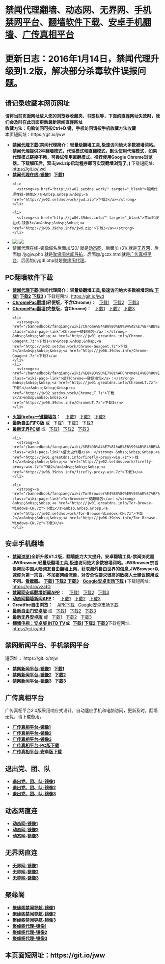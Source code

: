 <h1><a href="#jwproxy">禁闻代理翻墙</a>、<a href="#to-dtw">动态网</a>、<a href="#to-wjw">无界网</a>、<a href="#mobilejinwang">手机禁网平台</a>、<a href="#fanqiangsoft">翻墙软件下载</a>、<a href="#androidfq">安卓手机翻墙</a>、<a href="#gczxpt">广传真相平台</a></h1> 

<h1>更新日志：2016年1月14日，禁闻代理升级到1.2版，解决部分杀毒软件误报问题。</h1> 


<h2>请记录收藏本网页网址</h2>
<strong>请将当前页面网址放入您的浏览器收藏夹、书签栏等，下面的直连网址失效时，我们会及时在此页面更新最新禁闻直连网址 
<br>收藏方法：电脑访问可按Ctrl+D 键，手机访问请按手机收藏方法收藏</strong>
<br>本页短网址：https://git.io/jww


<div class="boxed-group-inner wiki-auxiliary-content wiki-auxiliary-content-no-bg">
<a name="jwproxy"></a>
  <ul class="wiki-pages" data-filterable-for="wiki-pages-filter" data-filterable-type="substring">
<li>
      <strong><a href="https://github.com/kgfw/fg/raw/master/jw/jwd.zip">禁闻代理下载</a>(禁闻代理简介：轻量级翻墙工具,极速访问绝大多数被墙网站。禁闻代理提供2种翻墙模式，代理模式和直翻模式，默认使用代理模式，如果代理模式链接不畅，可尝试使用直翻模式。推荐使用Google Chrome浏览器。下载解压后，双击jwd.zip启动程序即可实现翻墙浏览了。) </strong>下载短网址:  <a href="https://git.io/jwd">https://git.io/jwd</a>
    </li>
 <li>
      <strong><a href="http://jw01.greatdns.info/" target="_blank">禁闻代理在线-镜像1</a>&nbsp;&nbsp;&nbsp;<a href="http://jw01.greatdns.info/jwd.zip">下载1</a></strong>
    </li>

    <li>
      <strong><a href="http://jw02.setdns.work/" target="_blank">禁闻代理在线-镜像2</a>&nbsp;&nbsp;&nbsp;<a href="http://jw02.setdns.work/jwd.zip">下载2</a></strong>
    </li>

    <li>
      <strong><a href="http://jw06.39dns.info/" target="_blank">禁闻代理在线-镜像3</a>&nbsp;&nbsp;&nbsp;<a href="http://jw06.39dns.info/jwd.zip">下载3</a></strong>
    </li>

 <li>
 <img src="https://raw.githubusercontent.com/kgfw/fg/master/jw/qr.jpg" /> <img src="https://raw.githubusercontent.com/kgfw/fg/master/jw/jwproxy.jpg" />
    </li>
 <li>
     禁闻代理在线-镜像域名后面加/20/ 就是<a href="http://jw06.39dns.info/20/" target="_blank">动态网</a>，后面加 /31/ 就是<a href="http://jw06.39dns.info/31/" target="_blank">无界网</a>，后面加 /jygjw.php 就是<a href="http://jw06.39dns.info/jygjw.php" target="_blank">聚缘阁禁闻导航</a>，后面加/gczx.html就是<a href="http://jw06.39dns.info/gczx.html" target="_blank">广传真相平台</a>，后面加/jygdl.php就是<a href="http://jw06.39dns.info/jygdl.php" target="_blank">聚缘阁代理</a>。
    </li>
 

  </ul>

</div>

<a name="fanqiangsoft"></a><h2>PC翻墙软件下载</h2>
<div class="boxed-group-inner wiki-auxiliary-content wiki-auxiliary-content-no-bg">
  <ul class="wiki-pages" data-filterable-for="wiki-pages-filter" data-filterable-type="substring">

<li>
      <strong><a href="https://github.com/kgfw/fg/raw/master/jw/jwd.zip">禁闻代理下载</a>(禁闻代理简介：轻量级翻墙工具,极速访问绝大多数被墙网站:<a href="http://jw01.greatdns.info/jwd.zip">下载1</a> <a href="http://jw02.setdns.work/jwd.zip">下载2</a> <a href="http://jw06.39dns.info/jwd.zip">下载3</a>   ) </strong>下载短网址:  <a href="https://git.io/jwd">https://git.io/jwd</a>
    </li>
<li>
      <strong><a href="/bannedbook/fanqiang/wiki/ChromePac%E7%BF%BB%E5%A2%99" class="wiki-page-link">ChromePac翻墙</a>(轻便版，不含Chrome)：</strong>&nbsp;&nbsp;&nbsp;<a href="http://jw01.greatdns.info/jwd.zip">下载1</a>&nbsp;&nbsp;&nbsp;<a href="http://jw02.setdns.work/jwd.zip">下载2</a>&nbsp;&nbsp;&nbsp;<a href="http://jw06.39dns.info/jwd.zip">下载3</a>
    </li> 
 <li>
      <strong><a href="/bannedbook/fanqiang/wiki/ChromePac%E7%BF%BB%E5%A2%99" class="wiki-page-link">ChromePac翻墙</a>(完整版，含Chrome)：</strong>&nbsp;&nbsp;&nbsp;<a href="http://jw01.greatdns.info/chromepac-with-chrome.zip">下载1</a>&nbsp;&nbsp;&nbsp;<a href="http://jw02.setdns.work/chromepac-with-chrome.zip">下载2</a>&nbsp;&nbsp;&nbsp;<a href="http://jw06.39dns.info/chromepac-with-chrome.zip">下载3</a>
    </li> 
 

 
    <li>
      <strong><a href="/bannedbook/fanqiang/wiki/Chrome%E4%B8%80%E9%94%AE%E7%BF%BB%E5%A2%99%E5%8C%85" class="wiki-page-link">Chrome一键翻墙包</a>：</strong> &nbsp;&nbsp;&nbsp;<a href="http://jw01.greatdns.info/Chrome-Goagent.7z">下载1</a>&nbsp;&nbsp;&nbsp;<a href="http://jw02.setdns.work/Chrome-Goagent.7z">下载2</a>&nbsp;&nbsp;&nbsp;<a href="http://jw06.39dns.info/Chrome-Goagent.7z">下载3</a>
    </li>
    <li>
      <strong><a href="/bannedbook/fanqiang/wiki/%E8%93%9D%E7%81%AFChrome%E4%B8%80%E9%94%AE%E7%BF%BB%E5%A2%99%E5%8C%85" class="wiki-page-link">蓝灯Chrome一键翻墙包</a>：</strong> &nbsp;&nbsp;&nbsp;<a href="http://jw01.greatdns.info/ChromeLT.7z">下载1</a>&nbsp;&nbsp;&nbsp;<a href="http://jw02.setdns.work/ChromeLT.7z">下载2</a>&nbsp;&nbsp;&nbsp;<a href="http://jw06.39dns.info/ChromeLT.7z">下载3</a>
    </li>
<li>
      <strong><a href="/bannedbook/fanqiang/wiki/%E7%81%AB%E7%8B%90firefox%E4%B8%80%E9%94%AE%E7%BF%BB%E5%A2%99%E5%8C%85" class="wiki-page-link">火狐firefox一键翻墙包</a>：</strong> &nbsp;&nbsp;&nbsp;<a href="http://jw01.greatdns.info/Firefox-Goagent.7z">下载1</a>&nbsp;&nbsp;&nbsp;<a href="http://jw02.setdns.work/Firefox-Goagent.7z">下载2</a>&nbsp;&nbsp;&nbsp;<a href="http://jw06.39dns.info/Firefox-Goagent.7z">下载3</a>
    </li>    
 <li>
      <strong><a href="https://git.io/fgt" target="_blank">最新自由门PC版</a></strong> 或&nbsp;&nbsp;&nbsp;<a href="http://jw01.greatdns.info/fg.zip">下载1</a>&nbsp;&nbsp;&nbsp;<a href="http://jw02.setdns.work/fg.zip">下载2</a>&nbsp;&nbsp;&nbsp;<a href="http://jw06.39dns.info/fg.zip">下载3</a>
    </li> 


 <li>
      <strong><a href="https://git.io/wj" target="_blank">最新无界PC版</a></strong> 或&nbsp;&nbsp;&nbsp;<a href="http://jw01.greatdns.info/u.zip">下载1</a>&nbsp;&nbsp;&nbsp;<a href="http://jw02.setdns.work/u.zip">下载2</a>&nbsp;&nbsp;&nbsp;<a href="http://jw06.39dns.info/u.zip">下载3</a>
    </li> 

    <li>
      <strong><a href="/bannedbook/fanqiang/wiki/%E8%90%A4%E7%81%AB%E8%99%AB%E4%BB%A3%E7%90%86" class="wiki-page-link">萤火虫代理</a>：</strong> &nbsp;&nbsp;&nbsp;<a href="http://jw01.greatdns.info/firefly-proxy-win.7z">下载1</a>&nbsp;&nbsp;&nbsp;<a href="http://jw02.setdns.work/firefly-proxy-win.7z">下载2</a>&nbsp;&nbsp;&nbsp;<a href="http://jw06.39dns.info/firefly-proxy-win.7z">下载3</a>
    </li>

    <li>
      <strong><a href="/bannedbook/fanqiang/wiki/TorBrowser%E4%B8%80%E9%94%AE%E7%BF%BB%E5%A2%99%E5%8C%85" class="wiki-page-link">TorBrowser一键翻墙包</a>：</strong> &nbsp;&nbsp;&nbsp;<a href="http://jw01.greatdns.info/Tor-Browse-Windows-CN.7z">下载1</a>&nbsp;&nbsp;&nbsp;<a href="http://jw02.setdns.work/Tor-Browse-Windows-CN.7z">下载2</a>&nbsp;&nbsp;&nbsp;<a href="http://jw06.39dns.info/Tor-Browse-Windows-CN.7z">下载3</a>
    </li>

  </ul>
</div>

<a name="androidfq"></a><h2>安卓手机翻墙</h2>
<div class="boxed-group-inner wiki-auxiliary-content wiki-auxiliary-content-no-bg">
  <ul class="wiki-pages" data-filterable-for="wiki-pages-filter" data-filterable-type="substring">

<li>
      <strong><a href="https://raw.githubusercontent.com/kgfw/fg/master/apk/JWBrowser.apk">禁闻浏览</a>(全新升级V1.2版，翻墙能力大大提升。安卓翻墙工具-禁闻浏览器 JWBrowser,轻量级翻墙工具,极速访问绝大多数被墙网站。JWBrowser宗旨是帮助中国大陆网友自由翻墙上网，获取海外自由世界的信息,JWBrowser以速度为第一宗旨，不加密网络流量，对安全性要求很高的敏感人士建议慎用或不用。<a href="https://raw.githubusercontent.com/kgfw/fg/master/apk/JWBrowser.jpg" target="_blank">看截图</a>。 <a href="http://jw01.greatdns.info/JWBrowser.apk">下载1</a> <a href="http://jw02.setdns.work/JWBrowser.apk">下载2</a> <a href="http://jw06.39dns.info/JWBrowser.apk">下载3</a> &nbsp;&nbsp;&nbsp;<a href="https://play.google.com/store/apps/details?id=jwproxy.browser.bnews" target="_blank">Google安卓市场下载</a>  ) </strong>下载短网址:  <a href="https://git.io/vzafO">https://git.io/vzafO</a>

</li>

 <li>
      <strong><a href="https://github.com/bannedbook/fanqiang/wiki/%E7%A6%81%E9%97%BB%E7%BD%91%E5%AE%89%E5%8D%93%E7%BF%BB%E5%A2%99%E6%96%B0%E9%97%BBAPP" class="wiki-page-link">禁闻网安卓翻墙新闻APP</a>：</strong> &nbsp;&nbsp;&nbsp;<a href="http://jw01.greatdns.info/jinwen.apk">下载1</a>&nbsp;&nbsp;&nbsp;<a href="http://jw02.setdns.work/jinwen.apk">下载2</a>&nbsp;&nbsp;&nbsp;<a href="http://jw06.39dns.info/jinwen.apk">下载3</a>
    </li>   
    

 <li>
      <strong><a href="https://github.com/bannedbook/fanqiang/wiki/%E5%8A%A8%E6%80%81%E7%BD%91%E6%96%B0%E9%97%BB-%E5%8A%A8%E6%80%81%E7%BD%91%E7%BF%BB%E5%A2%99-%E5%AE%89%E5%8D%93%E5%BA%94%E7%94%A8" class="wiki-page-link">动态网翻墙新闻APP</a>：</strong> &nbsp;&nbsp;&nbsp;<a href="http://jw01.greatdns.info/dweb.apk">下载1</a>&nbsp;&nbsp;&nbsp;<a href="http://jw02.setdns.work/dweb.apk">下载2</a>&nbsp;&nbsp;&nbsp;<a href="http://jw06.39dns.info/dweb.apk">下载3</a>
    </li>     

 <li>
      <strong>Greatfire自由浏览：</strong> &nbsp;&nbsp;&nbsp;<a href="https://github.com/greatfire/z/raw/master/FreeBrowser.apk">APK下载</a>&nbsp;&nbsp;&nbsp;<a href="https://play.google.com/store/apps/details?id=org.greatfire.freebrowser&hl=zh-CN">Google安卓市场下载</a>
    </li> 

 <li>
      <strong><a href="https://git.io/fgma" target="_blank">最新自由门安卓版</a></strong> 或&nbsp;&nbsp;&nbsp;<a href="http://jw01.greatdns.info/fg.apk">下载1</a>&nbsp;&nbsp;&nbsp;<a href="http://jw02.setdns.work/fg.apk">下载2</a>&nbsp;&nbsp;&nbsp;<a href="http://jw06.39dns.info/fg.apk">下载3</a>
    </li> 
 <li>
      <strong><a href="https://git.io/2S1IBQ" target="_blank">最新无界安卓版</a></strong> 或&nbsp;&nbsp;&nbsp;<a href="http://jw01.greatdns.info/u.apk">下载1</a>&nbsp;&nbsp;&nbsp;<a href="http://jw02.setdns.work/u.apk">下载2</a>&nbsp;&nbsp;&nbsp;<a href="http://jw06.39dns.info/u.apk">下载3</a>
    </li> 


<li>
      <strong><a href="https://github.com/kgfw/fg/raw/master/apk/iNTD_TV.apk">翻墙电视：安卓版 iNTD TV</a>或&nbsp;&nbsp;&nbsp;<a href="http://jw01.greatdns.info/iNTD_TV.apk">下载1</a> <a href="http://jw02.setdns.work/iNTD_TV.apk">下载2</a> <a href="http://jw06.39dns.info/iNTD_TV.apk">下载3</a></strong>下载短网址:  <a href="https://git.io/ntd">https://git.io/ntd</a>

</li>


  </ul>
</div>

<h2>禁网新闻平台、手机禁网平台</h2><a name="mobilejinwang"></a> 短网址： https://git.io/mjw
<div class="boxed-group-inner wiki-auxiliary-content wiki-auxiliary-content-no-bg">
  <ul class="wiki-pages" data-filterable-for="wiki-pages-filter" data-filterable-type="substring">
    <li>
      <strong><a href="http://jw01.greatdns.info/1/" target="_blank">禁网新闻平台-镜像1</a>&nbsp;&nbsp;&nbsp;<a href="http://jw01.greatdns.info/jwd.zip">下载1</a></strong>
    </li>
    <li>
      <strong><a href="http://jw02.setdns.work/1/" target="_blank">禁网新闻平台-镜像2</a>&nbsp;&nbsp;&nbsp;<a href="http://jw02.setdns.work/jwd.zip">下载2</a></strong>
    </li>
    <li>
      <strong><a href="http://jw06.39dns.info/1/" target="_blank">禁网新闻平台-镜像3</a>&nbsp;&nbsp;&nbsp;<a href="http://jw06.39dns.info/jwd.zip">下载3</a></strong>
    </li>
  </ul>
</div>

<h2>广传真相平台</h2><a name="gczxpt"></a>
<div class="boxed-group-inner wiki-auxiliary-content wiki-auxiliary-content-no-bg">
广传真相平台2.0版采用响应式设计，自动适应手机和电脑访问，更新及时，翻墙无忧，请下载备用。
  <ul class="wiki-pages" data-filterable-for="wiki-pages-filter" data-filterable-type="substring">
    <li>
      <strong><a href="http://jw01.greatdns.info/gczx.html" class="wiki-page-link" target="_blank">广传真相平台-镜像1</a></strong>
    </li>
    <li>
      <strong><a href="http://jw02.setdns.work/gczx.html" class="wiki-page-link" target="_blank">广传真相平台-镜像2</a></strong>
    </li>
    <li>
      <strong><a href="http://jw06.39dns.info/gczx.html" class="wiki-page-link" target="_blank">广传真相平台-镜像3</a></strong>
    </li>
  <li>
      <strong><a href="http://jw02.setdns.work/wstp.zip" class="wiki-page-link" target="_blank">广传真相平台-PC版下载</a></strong>
    </li>
  <li>
      <strong><a href="http://jw02.setdns.work/wstp.apk" class="wiki-page-link" target="_blank">广传真相平台-安卓版下载</a></strong>
    </li>
  </ul>
</div>

<h2>退出党、团、队</h2><a name="3tui"></a>
<div class="boxed-group-inner wiki-auxiliary-content wiki-auxiliary-content-no-bg">
  <ul class="wiki-pages" data-filterable-for="wiki-pages-filter" data-filterable-type="substring">
    <li>
      <strong><a href="http://jw01.greatdns.info/98/" class="wiki-page-link" target="_blank">退出党、团、队-镜像1</a></strong>
    </li>
    <li>
      <strong><a href="http://jw02.setdns.work/98/" class="wiki-page-link" target="_blank">退出党、团、队-镜像2</a></strong>
    </li>
    <li>
      <strong><a href="http://jw06.39dns.info/98/" class="wiki-page-link" target="_blank">退出党、团、队-镜像3</a></strong>
    </li>
  </ul>
</div>

<h2>动态网直连</h2><a name="to-dtw"></a>
<div class="boxed-group-inner wiki-auxiliary-content wiki-auxiliary-content-no-bg">
  <ul class="wiki-pages" data-filterable-for="wiki-pages-filter" data-filterable-type="substring">
    <li>
      <strong><a href="http://jw01.greatdns.info/20/" class="wiki-page-link" target="_blank">动态网-镜像1</a></strong>
    </li>
    <li>
      <strong><a href="http://jw02.setdns.work/20/" class="wiki-page-link" target="_blank">动态网-镜像2</a></strong>
    </li>
    <li>
      <strong><a href="http://jw06.39dns.info/20/" class="wiki-page-link" target="_blank">动态网-镜像3</a></strong>
    </li>
  </ul>
</div>

<h2>无界网直连</h2><a name="to-wjw"></a>
<div class="boxed-group-inner wiki-auxiliary-content wiki-auxiliary-content-no-bg">
  <ul class="wiki-pages" data-filterable-for="wiki-pages-filter" data-filterable-type="substring">
    <li>
      <strong><a href="http://jw01.greatdns.info/31/" class="wiki-page-link" target="_blank">无界网-镜像1</a></strong>
    </li>
    <li>
      <strong><a href="http://jw02.setdns.work/31/" class="wiki-page-link" target="_blank">无界网-镜像2</a></strong>
    </li>
    <li>
      <strong><a href="http://jw06.39dns.info/31/" class="wiki-page-link" target="_blank">无界网-镜像3</a></strong>
    </li>
  </ul>
</div>

<h2>聚缘阁</h2><a name="to-juyuange"></a>
<div class="boxed-group-inner wiki-auxiliary-content wiki-auxiliary-content-no-bg">
  <ul class="wiki-pages" data-filterable-for="wiki-pages-filter" data-filterable-type="substring">
    <li>
      <strong><a href="http://jw01.greatdns.info/jygjw.php" class="wiki-page-link" target="_blank">聚缘阁禁闻导航-镜像1</a></strong>
    </li>
    <li>
      <strong><a href="http://jw02.setdns.work/jygjw.php" class="wiki-page-link" target="_blank">聚缘阁禁闻导航-镜像2</a></strong>
    </li>
    <li>
      <strong><a href="http://jw06.39dns.info/jygjw.php" class="wiki-page-link" target="_blank">聚缘阁禁闻导航-镜像3</a></strong>
    </li>


 <li>
      <strong><a href="http://jw01.greatdns.info/jygdl.php" class="wiki-page-link" target="_blank">聚缘阁代理-镜像1</a></strong>
    </li>
    <li>
      <strong><a href="http://jw02.setdns.work/jygdl.php" class="wiki-page-link" target="_blank">聚缘阁代理-镜像2</a></strong>
    </li>
    <li>
      <strong><a href="http://jw06.39dns.info/jygdl.php" class="wiki-page-link" target="_blank">聚缘阁代理-镜像3</a></strong>
    </li>

  </ul>
</div>

<h2>
本页面短网址：https://git.io/jww
</h2>